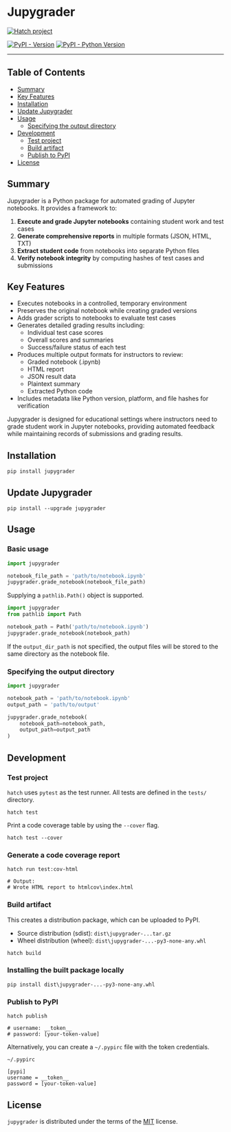 # Jupygrader

[![Hatch project](https://img.shields.io/badge/%F0%9F%A5%9A-Hatch-4051b5.svg)](https://github.com/pypa/hatch)

[![PyPI - Version](https://img.shields.io/pypi/v/jupygrader.svg)](https://pypi.org/project/jupygrader)
[![PyPI - Python Version](https://img.shields.io/pypi/pyversions/jupygrader.svg)](https://pypi.org/project/jupygrader)

---

## Table of Contents

- [Summary](#summary)
- [Key Features](#key-features)
- [Installation](#installation)
- [Update Jupygrader](#update-jupygrader)
- [Usage](#usage)
  - [Specifying the output directory](#specifying-the-output-directory)
- [Development](#development)
  - [Test project](#test-project)
  - [Build artifact](#build-artifact)
  - [Publish to PyPI](#publish-to-pypi)
- [License](#license)

## Summary

Jupygrader is a Python package for automated grading of Jupyter notebooks. It provides a framework to:

1. **Execute and grade Jupyter notebooks** containing student work and test cases
2. **Generate comprehensive reports** in multiple formats (JSON, HTML, TXT)
3. **Extract student code** from notebooks into separate Python files
4. **Verify notebook integrity** by computing hashes of test cases and submissions

## Key Features

- Executes notebooks in a controlled, temporary environment
- Preserves the original notebook while creating graded versions
- Adds grader scripts to notebooks to evaluate test cases
- Generates detailed grading results including:
  - Individual test case scores
  - Overall scores and summaries
  - Success/failure status of each test
- Produces multiple output formats for instructors to review:
  - Graded notebook (.ipynb)
  - HTML report
  - JSON result data
  - Plaintext summary
  - Extracted Python code
- Includes metadata like Python version, platform, and file hashes for verification

Jupygrader is designed for educational settings where instructors need to grade student work in Jupyter notebooks, providing automated feedback while maintaining records of submissions and grading results.

## Installation

```console
pip install jupygrader
```

## Update Jupygrader

```console
pip install --upgrade jupygrader
```

## Usage

### Basic usage

```python
import jupygrader

notebook_file_path = 'path/to/notebook.ipynb'
jupygrader.grade_notebook(notebook_file_path)
```

Supplying a `pathlib.Path()` object is supported.

```python
import jupygrader
from pathlib import Path

notebook_path = Path('path/to/notebook.ipynb')
jupygrader.grade_notebook(notebook_path)
```

If the `output_dir_path` is not specified, the output files will be stored to the same directory as the notebook file.

### Specifying the output directory

```python
import jupygrader

notebook_path = 'path/to/notebook.ipynb'
output_path = 'path/to/output'

jupygrader.grade_notebook(
    notebook_path=notebook_path,
    output_path=output_path
)
```

## Development

### Test project

`hatch` uses `pytest` as the test runner. All tests are defined in the `tests/` directory.

```console
hatch test
```

Print a code coverage table by using the `--cover` flag.

```console
hatch test --cover
```

### Generate a code coverage report

```console
hatch run test:cov-html

# Output:
# Wrote HTML report to htmlcov\index.html
```

### Build artifact

This creates a distribution package, which can be uploaded to PyPI.

- Source distribution (sdist): `dist\jupygrader-...tar.gz`
- Wheel distribution (wheel): `dist\jupygrader-...-py3-none-any.whl`

```console
hatch build
```

### Installing the built package locally

```console
pip install dist\jupygrader-...-py3-none-any.whl
```

### Publish to PyPI

```console
hatch publish

# username: __token__
# password: [your-token-value]
```

Alternatively, you can create a `~/.pypirc` file with the token credentials.

`~/.pypirc`

```plaintext
[pypi]
username = __token__
password = [your-token-value]
```

## License

`jupygrader` is distributed under the terms of the [MIT](https://spdx.org/licenses/MIT.html) license.
